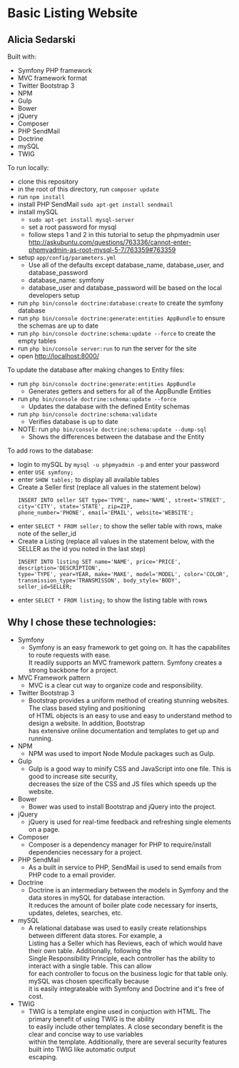 Basic Listing Website
=====================

Alicia Sedarski
---------------

Built with:
  * Symfony PHP framework
  * MVC framework format
  * Twitter Bootstrap 3
  * NPM
  * Gulp
  * Bower
  * jQuery
  * Composer
  * PHP SendMail
  * Doctrine
  * mySQL
  * TWIG

To run locally:
  * clone this repository
  * in the root of this directory, run `composer update`
  * run `npm install`
  * install PHP SendMail `sudo apt-get install sendmail`
  * install mySQL
    - `sudo apt-get install mysql-server`
    - set a root password for mysql
    - follow steps 1 and 2 in this tutorial to setup the phpmyadmin user  
      <http://askubuntu.com/questions/763336/cannot-enter-phpmyadmin-as-root-mysql-5-7/763359#763359>
  * setup `app/config/parameters.yml`
    - Use all of the defaults except database_name, database_user, and database_password  
    - database_name: symfony
    - database_user and database_password will be based on the local developers setup
  * run `php bin/console doctrine:database:create` to create the symfony database
  * run `php bin/console doctrine:generate:entities AppBundle` to ensure the schemas are up to date
  * run `php bin/console doctrine:schema:update --force` to create the empty tables
  * run `php bin/console server:run` to run the server for the site
  * open <http://localhost:8000/>

To update the database after making changes to Entity files:
  * run `php bin/console doctrine:generate:entities AppBundle`
    - Generates getters and setters for all of the AppBundle Entities
  * run `php bin/console doctrine:schema:update --force`
    - Updates the database with the defined Entity schemas
  * run `php bin/console doctrine:schema:validate`
    - Verifies database is up to date
  * NOTE: run `php bin/console doctrine:schema:update --dump-sql`
    - Shows the differences between the database and the Entity

To add rows to the database:
  * login to mySQL by `mysql -u phpmyadmin -p` and enter your password
  * enter `USE symfony;`
  * enter `SHOW tables;` to display all available tables
  * Create a Seller first (replace all values in the statement below)
    ```
    INSERT INTO seller SET type='TYPE', name='NAME', street='STREET', city='CITY', state='STATE', zip=ZIP, 
    phone_number='PHONE', email='EMAIL', website='WEBSITE';
    ```
  * enter `SELECT * FROM seller;` to show the seller table with rows, make note of the seller_id
  * Create a Listing (replace all values in the statement below, with the SELLER as the id you noted in the last step)
    ```
    INSERT INTO listing SET name='NAME', price='PRICE', description='DESCRIPTION', 
    type='TYPE', year=YEAR, make='MAKE', model='MODEL', color='COLOR', transmission_type='TRANSMISSON', body_style='BODY', seller_id=SELLER;
    ```
  * enter `SELECT * FROM listing;` to show the listing table with rows


Why I chose these technologies:
-------------------------------
  * Symfony
    - Symfony is an easy framework to get going on. It has the capabilites to route requests with ease.  
      It readily supports an MVC framework pattern. Symfony creates a strong backbone for a project.
  * MVC Framework pattern
    - MVC is a clear cut way to organize code and responsibility.
  * Twitter Bootstrap 3
    - Bootstrap provides a uniform method of creating stunning websites. The class based styling and positioning  
      of HTML objects is an easy to use and easy to understand method to design a website. In addition, Bootstrap  
      has extensive online documentation and templates to get up and running.
  * NPM
    - NPM was used to import Node Module packages such as Gulp.
  * Gulp
    - Gulp is a good way to minify CSS and JavaScript into one file. This is good to increase site security,  
      decreases the size of the CSS and JS files which speeds up the website.
  * Bower
    - Bower was used to install Bootstrap and jQuery into the project.
  * jQuery
    - jQuery is used for real-time feedback and refreshing single elements on a page.
  * Composer
    - Composer is a dependency manager for PHP to require/install dependencies necessary for a project.
  * PHP SendMail
    - As a built in service to PHP, SendMail is used to send emails from PHP code to a email provider.
  * Doctrine
    - Doctrine is an intermediary between the models in Symfony and the data stores in mySQL for database interaction.  
      It reduces the amount of boiler plate code necessary for inserts, updates, deletes, searches, etc.
  * mySQL
    - A relational database was used to easily create relationships between different data stores. For example, a  
      Listing has a Seller which has Reviews, each of which would have their own table. Additionally, following the  
      Single Responsibility Principle, each controller has the ability to interact with a single table. This can allow  
      for each controller to focus on the business logic for that table only. mySQL was chosen specifically because  
      it is easily integrateable with Symfony and Doctrine and it's free of cost.
  * TWIG
    - TWIG is a template engine used in conjuction with HTML. The primary benefit of using TWIG is the ability  
      to easily include other templates. A close secondary benefit is the clear and concise way to use variables  
      within the template. Additionally, there are several security features built into TWIG like automatic output  
      escaping.
